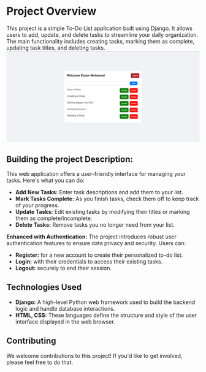 # Project Overview
This project is a simple To-Do List application built using Django. 
It allows users to add, update, and delete tasks to streamline your daily organization.
The main functionality includes creating tasks, marking them as complete, updating task titles, and deleting tasks. 
![Image about the final project](<to do list.png>)

## Building the project Description:
This web application offers a user-friendly interface for managing your tasks. Here's what you can do:
- **Add New Tasks:** Enter task descriptions and add them to your list.
- **Mark Tasks Complete:** As you finish tasks, check them off to keep track of your progress.
- **Update Tasks:** Edit existing tasks by modifying their titles or marking them as complete/incomplete.
- **Delete Tasks:** Remove tasks you no longer need from your list.

**Enhanced with Authentication:**
The project introduces robust user authentication features to ensure data privacy and security. Users can:
- **Register:** for a new account to create their personalized to-do list.
- **Login:** with their credentials to access their existing tasks.
- **Logout:** securely to end their session.

## Technologies Used
- **Django:** A high-level Python web framework used to build the backend logic and handle database interactions.
- **HTML, CSS:** These languages define the structure and style of the user interface displayed in the web browser.

## Contributing
We welcome contributions to this project! If you'd like to get involved, please feel free to do that.
